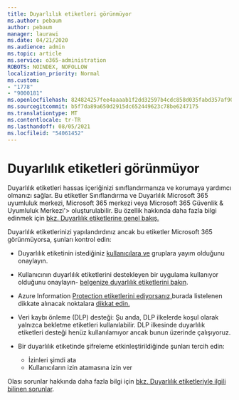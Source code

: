 ```yaml
---
title: Duyarlılık etiketleri görünmüyor
ms.author: pebaum
author: pebaum
manager: laurawi
ms.date: 04/21/2020
ms.audience: admin
ms.topic: article
ms.service: o365-administration
ROBOTS: NOINDEX, NOFOLLOW
localization_priority: Normal
ms.custom:
- "1778"
- "9000181"
ms.openlocfilehash: 824824257fee4aaaab1f2dd32597b4cdc858d035fabd357af90cf054dd35c9c4
ms.sourcegitcommit: b5f7da89a650d2915dc652449623c78be6247175
ms.translationtype: MT
ms.contentlocale: tr-TR
ms.lasthandoff: 08/05/2021
ms.locfileid: "54061452"
---
```

# <a name="sensitivity-labels-not-appearing"></a>Duyarlılık etiketleri görünmüyor

Duyarlılık etiketleri hassas içeriğinizi sınıflandırmanıza ve korumaya yardımcı olmanızı sağlar. Bu etiketler Sınıflandırma ve Duyarlılık Microsoft 365 uyumluluk merkezi, Microsoft 365 merkezi veya Microsoft 365 Güvenlik & Uyumluluk Merkezi'> oluşturulabilir. Bu özellik hakkında daha fazla bilgi edinmek için [bkz. Duyarlılık etiketlerine genel bakış.](https://docs.microsoft.com/microsoft-365/compliance/sensitivity-labels)

Duyarlılık etiketlerinizi yapılandırdınız ancak bu etiketler Microsoft 365 görünmüyorsa, şunları kontrol edin:

- Duyarlılık etiketinin istediğiniz [kullanıcılara ve](https://docs.microsoft.com/microsoft-365/compliance/sensitivity-labels#what-label-policies-can-do) gruplara yayım olduğunu onaylayın.

- Kullanıcının duyarlılık etiketlerini destekleyen bir uygulama kullanıyor olduğunu onaylayın- [belgenize duyarlılık etiketlerini bakın](https://support.office.com/article/apply-sensitivity-labels-to-your-documents-and-email-within-office-2f96e7cd-d5a4-403b-8bd7-4cc636bae0f9?#bkmk_whereavailable).

- Azure Information [Protection etiketlerini ediyorsanız,](https://docs.microsoft.com/azure/information-protection/configure-policy-migrate-labels)burada listelenen dikkate alınacak noktalara [dikkat edin.](https://docs.microsoft.com/azure/information-protection/configure-policy-migrate-labels#considerations-for-unified-labels)

- Veri kaybı önleme (DLP) desteği: Şu anda, DLP ilkelerde koşul olarak yalnızca bekletme etiketleri kullanılabilir.  DLP ilkesinde duyarlılık etiketleri desteği henüz kullanılamıyor ancak bunun üzerinde çalışıyoruz.

- Bir duyarlılık etiketinde şifreleme etkinleştirildiğinde şunları tercih edin:
    - İzinleri şimdi ata
    - Kullanıcıların izin atamasına izin ver


Olası sorunlar hakkında daha fazla bilgi için [bkz. Duyarlılık etiketleriyle ilgili bilinen sorunlar](https://support.office.com/article/known-issues-with-sensitivity-labels-in-office-b169d687-2bbd-4e21-a440-7da1b2743edc).